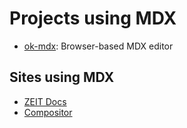 # Projects using MDX

- [ok-mdx][]: Browser-based MDX editor

## Sites using MDX

- [ZEIT Docs][zeit-docs]
- [Compositor][compositor]

[ok-mdx]: https://github.com/jxnblk/ok-mdx
[zeit-docs]: https://github.com/zeit/docs
[compositor]: https://compositor.io
